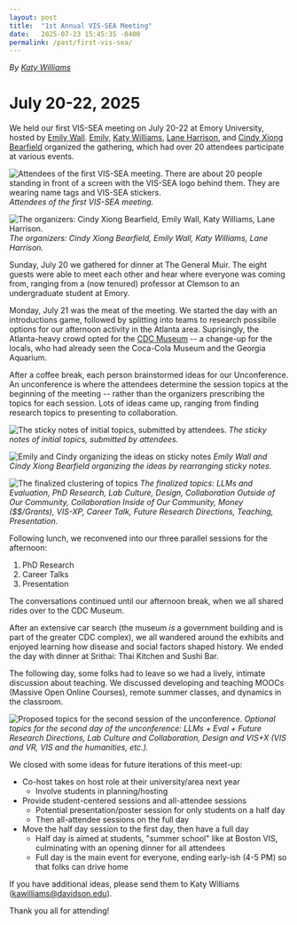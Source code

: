 ```yaml
---
layout: post
title:  "1st Annual VIS-SEA Meeting"
date:   2025-07-23 15:45:35 -0400
permalink: /past/first-vis-sea/
---
```

*By [Katy Williams](https://kawilliams.github.io/)*

# July 20-22, 2025

We held our first VIS-SEA meeting on July 20-22 at Emory University, hosted by [Emily Wall](https://emilywall.github.io/). [Emily](https://emilywall.github.io/), [Katy Williams](https://kawilliams.github.io/), [Lane Harrison](https://web.cs.wpi.edu/~ltharrison/?_gl=1*1rsclhf*_gcl_au*MjAwNzU0Mjk0MC4xNzUzMzg0NjMy*_ga*MTAzNDc3NTYzOS4xNzUzMzg0NjMy*_ga_RE35PKQB7J*czE3NTMzODQ2MzEkbzEkZzAkdDE3NTMzODQ2MzIkajYwJGwwJGgw), and [Cindy Xiong Bearfield](https://cyxiong.com/) organized the gathering, which had over 20 attendees participate at various events. 

![Attendees of the first VIS-SEA meeting. There are about 20 people standing in front of a screen with the VIS-SEA logo behind them. They are wearing name tags and VIS-SEA stickers.](/images/first-vis/whole-group.jpg)
*Attendees of the first VIS-SEA meeting.*

![The organizers: Cindy Xiong Bearfield, Emily Wall, Katy Williams, Lane Harrison.](/images/first-vis/four-organizers.JPG) *The organizers: Cindy Xiong Bearfield, Emily Wall, Katy Williams, Lane Harrison.*

Sunday, July 20 we gathered for dinner at The General Muir. The eight guests were able to meet each other and hear where everyone was coming from, ranging from a (now tenured) professor at Clemson to an undergraduate student at Emory.

Monday, July 21 was the meat of the meeting. We started the day with an introductions game, followed by splitting into teams to research possibile options for our afternoon activity in the Atlanta area. Suprisingly, the Atlanta-heavy crowd opted for the [CDC Museum](https://www.cdc.gov/museum/index.htm) -- a change-up for the locals, who had already seen the Coca-Cola Museum and the Georgia Aquarium. 

After a coffee break, each person brainstormed ideas for our Unconference. An unconference is where the attendees determine the session topics at the beginning of the meeting -- rather than the organizers prescribing the topics for each session. Lots of ideas came up, ranging from finding research topics to presenting to collaboration.

![The sticky notes of initial topics, submitted by attendees.](/images/first-vis/initial-topics.JPG)
*The sticky notes of initial topics, submitted by attendees.*

![Emily and Cindy organizing the ideas on sticky notes](/images/first-vis/organizing.JPG)
*Emily Wall and Cindy Xiong Bearfield organizing the ideas by rearranging sticky notes.*

![The finalized clustering of topics](/images/first-vis/final-topics.JPG)
*The finalized topics: LLMs and Evaluation, PhD Research, Lab Culture, Design, Collaboration Outside of Our Community, Collaboration Inside of Our Community, Money ($$/Grants), VIS-XP, Career Talk, Future Research Directions, Teaching, Presentation.*

Following lunch, we reconvened into our three parallel sessions for the afternoon:
1. PhD Research
2. Career Talks
3. Presentation

The conversations continued until our afternoon break, when we all shared rides over to the CDC Museum.

After an extensive car search (the museum *is* a government building and is part of the greater CDC complex), we all wandered around the exhibits and enjoyed learning how disease and social factors shaped history. We ended the day with dinner at Srithai: Thai Kitchen and Sushi Bar.

The following day, some folks had to leave so we had a lively, intimate discussion about teaching. We discussed developing and teaching MOOCs (Massive Open Online Courses), remote summer classes, and dynamics in the classroom.

![Proposed topics for the second session of the unconference.](/images/first-vis/second-session.JPG)
*Optional topics for the second day of the unconference: LLMs + Eval + Future Research Directions, Lab Culture and Collaboration, Design and VIS+X (VIS and VR, VIS and the humanities, etc.).*

We closed with some ideas for future iterations of this meet-up:
* Co-host takes on host role at their university/area next year
  * Involve students in planning/hosting
* Provide student-centered sessions and all-attendee sessions
  * Potential presentation/poster session for only students on a half day
  * Then all-attendee sessions on the full day
* Move the half day session to the first day, then have a full day
  * Half day is aimed at students, "summer school" like at Boston VIS, culminating with an opening dinner for all attendees
  * Full day is the main event for everyone, ending early-ish (4-5 PM) so that folks can drive home

If you have additional ideas, please send them to Katy Williams (kawilliams@davidson.edu).

Thank you all for attending!

